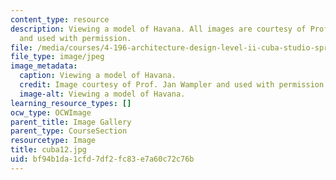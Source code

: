 ```yaml
---
content_type: resource
description: Viewing a model of Havana. All images are courtesy of Prof. Jan Wampler
  and used with permission.
file: /media/courses/4-196-architecture-design-level-ii-cuba-studio-spring-2004/bf94b1da1cfd7df2fc83e7a60c72c76b_cuba12.jpg
file_type: image/jpeg
image_metadata:
  caption: Viewing a model of Havana.
  credit: Image courtesy of Prof. Jan Wampler and used with permission.
  image-alt: Viewing a model of Havana.
learning_resource_types: []
ocw_type: OCWImage
parent_title: Image Gallery
parent_type: CourseSection
resourcetype: Image
title: cuba12.jpg
uid: bf94b1da-1cfd-7df2-fc83-e7a60c72c76b
---
```

